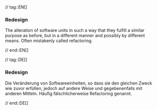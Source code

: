 // tag::EN[]
### Redesign
The alteration of software units in such a way that they fulfill a similar purpose as before, but in a different manner and possibly by different means. Often mistakenly called refactoring.


// end::EN[]

// tag::DE[]
### Redesign

Die Veränderung von Softwareeinheiten, so dass sie den gleichen Zweck
wie zuvor erfüllen, jedoch auf andere Weise und gegebenenfalls mit
anderen Mitteln. Häufig fälschlicherweise Refactoring genannt.


// end::DE[]

